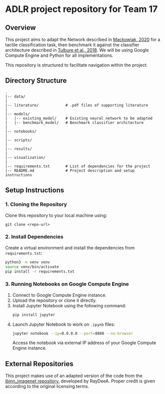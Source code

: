 # ADLR project repository for Team 17

## Overview
This project aims to adapt the Network described in [Mackowiak, 2020](literature/Mackowiak_paper.pdf) for a tactile classification task, then benchmark it against the classifier architecture described in [Tulbure et al., 2018](literature/Baueml_paper.pdf). We will be using Google Compute Engine and Python for all implementations.

This repository is structured to facilitate navigation within the project.

## Directory Structure

```
.
|-- data/
|
|-- literature/            # .pdf files of supporting literature
|
|-- models/
|   |-- existing_model/    # Existing neural network to be adapted
|   |-- benchmark_model/   # Benchmark classifier architecture
|
|-- notebooks/
|
|-- scripts/
|
|-- results/
|
|-- visualization/
|
|-- requirements.txt       # List of dependencies for the project
|-- README.md              # Project description and setup instructions
```
## Setup Instructions

### 1. Cloning the Repository
Clone this repository to your local machine using:
```
git clone <repo-url>
```

### 2. Install Dependencies
Create a virtual environment and install the dependencies from `requirements.txt`:

```bash
python3 -m venv venv
source venv/bin/activate
pip install -r requirements.txt
```

### 3. Running Notebooks on Google Compute Engine
1. Connect to Google Compute Engine instance.
2. Upload the repository or clone it directly.
3. Install Jupyter Notebook using the following command:
   ```bash
   pip install jupyter
   ```
4. Launch Jupyter Notebook to work on `.ipynb` files:
   ```bash
   jupyter notebook --ip=0.0.0.0 --port=8888 --no-browser
   ```
   Access the notebook via external IP address of your Google Compute Engine instance.

## External Repositories

This project makes use of an adapted version of the code from the [ibinn_imagenet repository](https://github.com/RayDeeA/ibinn_imagenet), developed by RayDeeA. Proper credit is given according to the original licensing terms.


